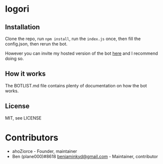 # logori

## Installation

Clone the repo, run `npm install`, run the `index.js` once, then fill the config.json, then rerun the bot.  

However you can invite my hosted version of the bot [here](https://discordapp.com/api/oauth2/authorize?client_id=463829271933354006&permissions=128&scope=bot) and I recommend doing so.  

## How it works

The BOTLIST.md file contains plenty of documentation on how the bot works.

## License

MIT, see LICENSE

# Contributors

- ahoZiorce - Founder, maintainer
- Ben (plane000)#8618 <benjaminkyd@gmail.com> - Maintainer, contributor
